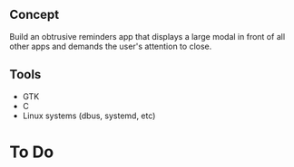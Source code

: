## Concept
Build an obtrusive reminders app that displays a large modal in front of all other apps and demands the user's attention to close.

## Tools
- GTK
- C
- Linux systems (dbus, systemd, etc)

# To Do


